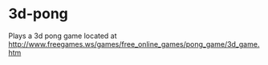 # 3d-pong

Plays a 3d pong game located at http://www.freegames.ws/games/free_online_games/pong_game/3d_game.htm
